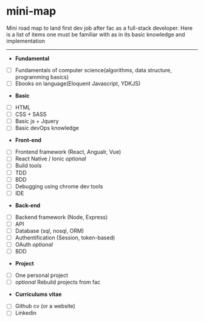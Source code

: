 # mini-map 
Mini road map to land first dev job after fac as a full-stack developer.
Here is a list of items one must be familiar with as in its basic knowledge and implementation 

---

+ **Fundamental** 

- [ ] Fundamentals of computer science(algorithms, data structure, programming basics)
- [ ] Ebooks on language(Eloquent Javascript, YDKJS)

+ **Basic**

- [ ]  HTML 
- [ ]  CSS + SASS
- [ ]  Basic js + Jquery
- [ ]  Basic devOps knowledge 

+ **Front-end** 

- [ ] Frontend framework (React, Angualr, Vue)
- [ ] React Native / Ionic *optional*
- [ ] Build tools
- [ ] TDD
- [ ] BDD 
- [ ] Debugging using chrome dev tools
- [ ] IDE

+ **Back-end**

- [ ] Backend framework (Node, Express)
- [ ] API 
- [ ] Database (sql, nosql, ORM)
- [ ] Authentification (Session, token-based)
- [ ] OAuth *optional*
- [ ] BDD 

+ **Project**

- [ ] One personal project 
- [ ] *optional* Rebuild projects from fac 

+ **Curriculums vitae**

- [ ] Github cv (or a website)
- [ ] Linkedin 
